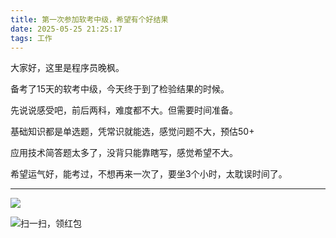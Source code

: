 ```yaml
---
title: 第一次参加软考中级，希望有个好结果
date: 2025-05-25 21:25:17
tags: 工作
---
```



大家好，这里是程序员晚枫。

备考了15天的软考中级，今天终于到了检验结果的时候。

先说说感受吧，前后两科，难度都不大。但需要时间准备。

基础知识都是单选题，凭常识就能选，感觉问题不大，预估50+

应用技术简答题太多了，没背只能靠瞎写，感觉希望不大。

希望运气好，能考过，不想再来一次了，要坐3个小时，太耽误时间了。



---

![](https://cos.python-office.com/ads/gzh/sub-py.jpg)

![扫一扫，领红包](https://raw.gitcode.com/user-images/assets/5027920/84b09492-5f26-4c39-8e30-f056839d1993/6152d8017a3595256e51cbd9e08e148b.png '6152d8017a3595256e51cbd9e08e148b.png')
